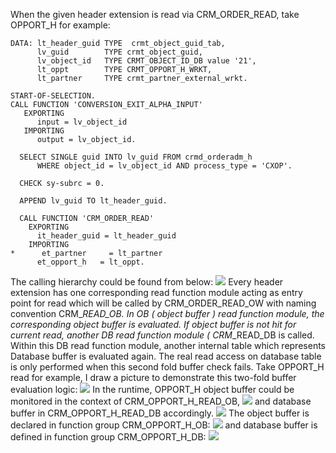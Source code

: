 When the given header extension is read via CRM_ORDER_READ, take OPPORT_H for example:
```abap
DATA: lt_header_guid TYPE  crmt_object_guid_tab,
      lv_guid        TYPE crmt_object_guid,
      lv_object_id   TYPE CRMT_OBJECT_ID_DB value '21',
      lt_oppt        TYPE CRMT_OPPORT_H_WRKT,
      lt_partner     TYPE crmt_partner_external_wrkt.

START-OF-SELECTION.
CALL FUNCTION 'CONVERSION_EXIT_ALPHA_INPUT'
   EXPORTING
      input = lv_object_id
   IMPORTING
      output = lv_object_id.

  SELECT SINGLE guid INTO lv_guid FROM crmd_orderadm_h
      WHERE object_id = lv_object_id AND process_type = 'CXOP'.

  CHECK sy-subrc = 0.

  APPEND lv_guid TO lt_header_guid.

  CALL FUNCTION 'CRM_ORDER_READ'
    EXPORTING
      it_header_guid = lt_header_guid
    IMPORTING
*      et_partner     = lt_partner
      et_opport_h   = lt_oppt.
```
The calling hierarchy could be found from below:
![](https://blogs.sap.com/wp-content/uploads/2017/03/clipboard1-40.png)
Every header extension has one corresponding read function module acting as entry point for read which will be called by CRM_ORDER_READ_OW with naming convention CRM_<Object name>_READ_OB. In OB ( object buffer ) read function module, the corresponding object buffer is evaluated. If object buffer is not hit for current read, another DB read function module ( CRM_<Object name>_READ_DB is called. Within this DB read function module, another internal table which represents Database buffer is evaluated again. The real read access on database table is only performed when this second fold buffer check fails.
Take OPPORT_H read for example, I draw a picture to demonstrate this two-fold buffer evaluation logic:
![](https://blogs.sap.com/wp-content/uploads/2017/03/clipboard1-41.png)
In the runtime, OPPORT_H object buffer could be monitored in the context of CRM_OPPORT_H_READ_OB,
![](https://blogs.sap.com/wp-content/uploads/2017/03/clipboard2-24.png)
and database buffer in CRM_OPPORT_H_READ_DB accordingly.
![](https://blogs.sap.com/wp-content/uploads/2017/03/clipboard3-22.png)
The object buffer is declared in function group CRM_OPPORT_H_OB:
![](https://blogs.sap.com/wp-content/uploads/2017/03/clipboard4-16.png)
and database buffer is defined in function group CRM_OPPORT_H_DB:
![](https://blogs.sap.com/wp-content/uploads/2017/03/clipboard5-9.png)